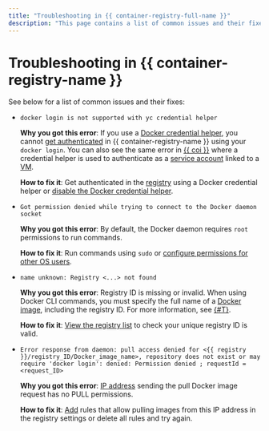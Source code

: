 ```yaml
---
title: "Troubleshooting in {{ container-registry-full-name }}"
description: "This page contains a list of common issues and their fixes."
---
```


# Troubleshooting in {{ container-registry-name }}

See below for a list of common issues and their fixes:
* `docker login is not supported with yc credential helper`

  **Why you got this error**: If you use a [Docker credential helper](../operations/authentication.md#cred-helper), you cannot [get authenticated](../operations/authentication.md) in {{ container-registry-name }} using your `docker login`. You can also see the same error in [{{ coi }}](../../cos/concepts/index.md) where a credential helper is used to authenticate as a [service account](../../iam/concepts/users/service-accounts.md) linked to a [VM](../../compute/concepts/vm.md).

  **How to fix it**: Get authenticated in the [registry](../concepts/registry.md) using a Docker credential helper or [disable the Docker credential helper](../operations/authentication.md#ch-not-use).
* `Got permission denied while trying to connect to the Docker daemon socket`

  **Why you got this error**: By default, the Docker daemon requires `root` permissions to run commands.

  **How to fix it**: Run commands using `sudo` or [configure permissions for other OS users](https://docs.docker.com/install/linux/linux-postinstall/#manage-docker-as-a-non-root-user).
* `name unknown: Registry <...> not found`

  **Why you got this error**: Registry ID is missing or invalid. When using Docker CLI commands, you must specify the full name of a [Docker image](../concepts/docker-image.md), including the registry ID. For more information, see [{#T}](../concepts/repository.md).

  **How to fix it**: [View the registry list](../operations/registry/registry-list.md) to check your unique registry ID is valid.
* `Error response from daemon: pull access denied for <{{ registry }}/registry_ID/Docker_image_name>, repository does not exist or may require 'docker login': denied: Permission denied ; requestId = <request_ID>`

  **Why you got this error**: [IP address](../../vpc/concepts/address.md) sending the pull Docker image request has no PULL permissions.

  **How to fix it**: [Add](../operations/registry/registry-access.md) rules that allow pulling images from this IP address in the registry settings or delete all rules and try again.